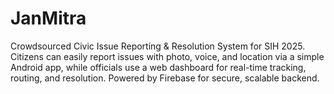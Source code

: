 # JanMitra
Crowdsourced Civic Issue Reporting &amp; Resolution System for SIH 2025. Citizens can easily report issues with photo, voice, and location via a simple Android app, while officials use a web dashboard for real-time tracking, routing, and resolution. Powered by Firebase for secure, scalable backend.
